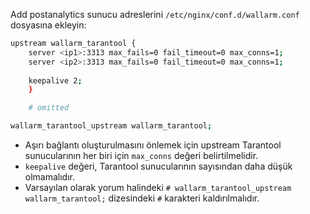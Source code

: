 Add postanalytics sunucu adreslerini `/etc/nginx/conf.d/wallarm.conf` dosyasına ekleyin:

```bash
upstream wallarm_tarantool {
    server <ip1>:3313 max_fails=0 fail_timeout=0 max_conns=1;
    server <ip2>:3313 max_fails=0 fail_timeout=0 max_conns=1;
    
    keepalive 2;
    }

    # omitted

wallarm_tarantool_upstream wallarm_tarantool;
```

* Aşırı bağlantı oluşturulmasını önlemek için upstream Tarantool sunucularının her biri için `max_conns` değeri belirtilmelidir.
* `keepalive` değeri, Tarantool sunucularının sayısından daha düşük olmamalıdır.
* Varsayılan olarak yorum halindeki `# wallarm_tarantool_upstream wallarm_tarantool;` dizesindeki `#` karakteri kaldırılmalıdır.